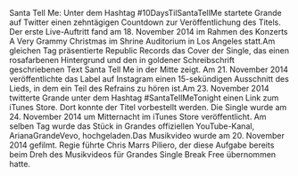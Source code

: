 Santa Tell Me: Unter dem Hashtag #10DaysTilSantaTellMe startete Grande auf Twitter einen zehntägigen Countdown zur Veröffentlichung des Titels. Der erste Live-Auftritt fand am 18. November 2014 im Rahmen des Konzerts A Very Grammy Christmas im Shrine Auditorium in Los Angeles statt.Am gleichen Tag präsentierte Republic Records das Cover der Single, das einen rosafarbenen Hintergrund und den in goldener Schreibschrift geschriebenen Text Santa Tell Me in der Mitte zeigt. Am 21. November 2014 veröffentlichte das Label auf Instagram einen 15-sekündigen Ausschnitt des Lieds, in dem ein Teil des Refrains zu hören ist.Am 23. November 2014 twitterte Grande unter dem Hashtag #SantaTellMeTonight einen Link zum iTunes Store. Dort konnte der Titel vorbestellt werden. Die Single wurde am 24. November 2014 um Mitternacht im iTunes Store veröffentlicht. Am selben Tag wurde das Stück in Grandes offiziellen YouTube-Kanal, ArianaGrandeVevo, hochgeladen.Das Musikvideo wurde am 20. November 2014 gefilmt. Regie führte Chris Marrs Piliero, der diese Aufgabe bereits beim Dreh des Musikvideos für Grandes Single Break Free übernommen hatte.
